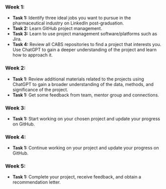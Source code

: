 ### Week 1:
- **Task 1:** Identify three ideal jobs you want to pursue in the pharmaceutical industry on LinkedIn post-graduation. 
- **Task 2:** Learn GitHub project management.
- **Task 3:** Learn to use project management software/platforms such as Jira.
- **Task 4:** Review all CABS repositories to find a project that interests you. Use ChatGPT to gain a deeper understanding of the project and learn how to approach it.

### Week 2:

- **Task 1:** Review additional materials related to the projects using ChatGPT to gain a broader understanding of the data, methods, and significance of the project.
- **Task 1:** Get some feedback from team, mentor group and connections. 
  
### Week 3:
- **Task 1:** Start working on your chosen project and update your progress on GitHub.

### Week 4:
- **Task 1:** Continue working on your project and update your progress on GitHub.

### Week 5:
- **Task 1:** Complete your project, receive feedback, and obtain a recommendation letter.
